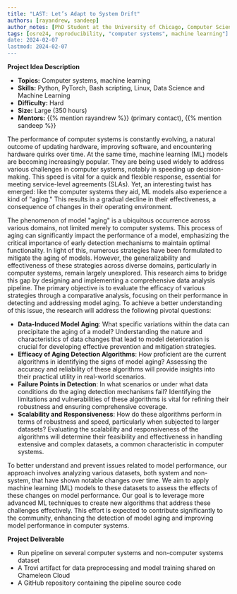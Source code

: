 ```yaml
---
title: "LAST: Let’s Adapt to System Drift"
authors: [rayandrew, sandeep]
author_notes: [PhD Student at the University of Chicago, Computer Scientist at the University of Chicago]
tags: [osre24, reproducibility, "computer systems", machine learning"]
date: 2024-02-07
lastmod: 2024-02-07
---
```


**Project Idea Description**
- **Topics:** Computer systems, machine learning
- **Skills:** Python, PyTorch, Bash scripting, Linux, Data Science and Machine Learning
- **Difficulty:** Hard
- **Size:** Large (350 hours)
- **Mentors:** {{% mention rayandrew %}} (primary contact), {{% mention sandeep %}}



The performance of computer systems is constantly evolving, a natural outcome of updating hardware, improving software, and encountering hardware quirks over time. At the same time, machine learning (ML) models are becoming increasingly popular. They are being used widely to address various challenges in computer systems, notably in speeding up decision-making. This speed is vital for a quick and flexible response, essential for meeting service-level agreements (SLAs). Yet, an interesting twist has emerged: like the computer systems they aid, ML models also experience a kind of "aging." This results in a gradual decline in their effectiveness, a consequence of changes in their operating environment.

The phenomenon of model "aging" is a ubiquitous occurrence across various domains, not limited merely to computer systems. This process of aging can significantly impact the performance of a model, emphasizing the critical importance of early detection mechanisms to maintain optimal functionality. In light of this, numerous strategies have been formulated to mitigate the aging of models. However, the generalizability and effectiveness of these strategies across diverse domains, particularly in computer systems, remain largely unexplored. This research aims to bridge this gap by designing and implementing a comprehensive data analysis pipeline. The primary objective is to evaluate the efficacy of various strategies through a comparative analysis, focusing on their performance in detecting and addressing model aging. To achieve a better understanding of this issue, the research will address the following pivotal questions:

- **Data-Induced Model Aging**: What specific variations within the data can precipitate the aging of a model? Understanding the nature and characteristics of data changes that lead to model deterioration is crucial for developing effective prevention and mitigation strategies.
- **Efficacy of Aging Detection Algorithms**: How proficient are the current algorithms in identifying the signs of model aging? Assessing the accuracy and reliability of these algorithms will provide insights into their practical utility in real-world scenarios.
- **Failure Points in Detection**: In what scenarios or under what data conditions do the aging detection mechanisms fail? Identifying the limitations and vulnerabilities of these algorithms is vital for refining their robustness and ensuring comprehensive coverage.
- **Scalability and Responsiveness**: How do these algorithms perform in terms of robustness and speed, particularly when subjected to larger datasets? Evaluating the scalability and responsiveness of the algorithms will determine their feasibility and effectiveness in handling extensive and complex datasets, a common characteristic in computer systems.

To better understand and prevent issues related to model performance, our approach involves analyzing various datasets, both system and non-system, that have shown notable changes over time. We aim to apply machine learning (ML) models to these datasets to assess the effects of these changes on model performance. Our goal is to leverage more advanced ML techniques to create new algorithms that address these challenges effectively. This effort is expected to contribute significantly to the community, enhancing the detection of model aging and improving model performance in computer systems.

**Project Deliverable**
- Run pipeline on several computer systems and non-computer systems dataset
- A Trovi artifact for data preprocessing and model training shared on Chameleon Cloud
- A GitHub repository containing the pipeline source code
